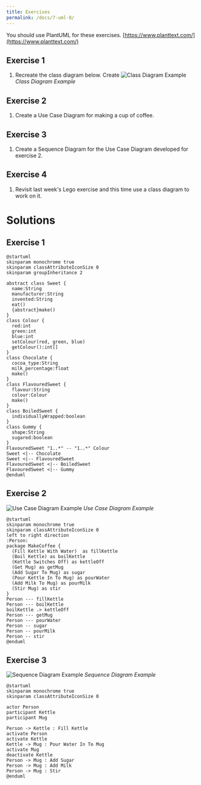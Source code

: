 ```yaml
---
title: Exercises
permalink: /docs/7-uml-8/
---
```


You should use PlantUML for these exercises. [https://www.planttext.com/](https://www.planttext.com/)

## Exercise 1
1. Recreate the class diagram below. Create
![Class Diagram Example](https://ysjprog02.netlify.app/assets/img/topics/7uml/ex1class.png)
*Class Diagram Example* 

## Exercise 2
1. Create a Use Case Diagram for making a cup of coffee. 

## Exercise 3
1. Create a Sequence Diagram for the Use Case Diagram developed for exercise 2.
   
## Exercise 4
1. Revisit last week's Lego exercise and this time use a class diagram to work on it. 

# Solutions

## Exercise 1

```console
@startuml
skinparam monochrome true
skinparam classAttributeIconSize 0
skinparam groupInheritance 2

abstract class Sweet {
  name:String
  manufacturer:String
  invented:String
  eat()
  {abstract}make()
}
class Colour {
  red:int
  green:int
  blue:int
  setColour(red, green, blue)
  getColour():int[]
}
class Chocolate {
  cocoa_type:String
  milk_percentage:float  
  make()
}
class FlavouredSweet {
  flavour:String
  colour:Colour
  make()
}
class BoiledSweet {
  individuallyWrapped:boolean
}
class Gummy {
  shape:String
  sugared:boolean
}
FlavouredSweet "1..*" -- "1..*" Colour
Sweet <|-- Chocolate
Sweet <|-- FlavouredSweet
FlavouredSweet <|-- BoiledSweet
FlavouredSweet <|-- Gummy
@enduml
```

## Exercise 2

![Use Case Diagram Example](https://ysjprog02.netlify.app/assets/img/topics/7uml/ex2usecase.png)
*Use Case Diagram Example* 

```console
@startuml
skinparam monochrome true
skinparam classAttributeIconSize 0
left to right direction
:Person:
package MakeCoffee {
  (Fill Kettle With Water)  as fillKettle
  (Boil Kettle) as boilKettle
  (Kettle Switches Off) as kettleOff
  (Get Mug) as getMug
  (Add Sugar To Mug) as sugar
  (Pour Kettle In To Mug) as pourWater
  (Add Milk To Mug) as pourMilk
  (Stir Mug) as stir
}
Person --- fillKettle
Person --- boilKettle
boilKettle .> kettleOff
Person --- getMug
Person --- pourWater
Person -- sugar
Person -- pourMilk
Person -- stir
@enduml
```

## Exercise 3

![Sequence Diagram Example](https://ysjprog02.netlify.app/assets/img/topics/7uml/ex3sequence.png)
*Sequence Diagram Example* 

```console
@startuml
skinparam monochrome true
skinparam classAttributeIconSize 0

actor Person
participant Kettle
participant Mug

Person -> Kettle : Fill Kettle
activate Person
activate Kettle 
Kettle -> Mug : Pour Water In To Mug
activate Mug
deactivate Kettle
Person -> Mug : Add Sugar
Person -> Mug : Add Milk
Person -> Mug : Stir
@enduml
```
